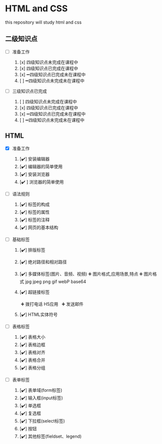 # HTML and CSS

this repository will study  html and css

## 二级知识点

+ [ ] 准备工作

    1. [x]  四级知识点未完成在课程中
    2. [x]  四级知识点已完成在课程中
    3. [x] :heavy_minus_sign:四级知识点已完成未在课程中
    4. [ ] :heavy_minus_sign:四级知识点未完成未在课程中

+ [ ] 三级知识点已完成

    1. [ ]  四级知识点未完成在课程中
    2. [x]  四级知识点已完成在课程中
    3. [x] :heavy_minus_sign:四级知识点已完成未在课程中
    4. [ ] :heavy_minus_sign:四级知识点未完成未在课程中

## HTML

+ [x] 准备工作

    1. [✔️]  安装编辑器
    2. [✔️]  编辑器的简单使用
    3. [✔️]  安装浏览器
    4. [✔️ ]  浏览器的简单使用

+ [ ] 语法规则

    1. [✔️]  标签的构成
    2. [✔️]  标签的属性
    3. [✔️]  标签的注释
    4. [✔️]  网页的基本结构

+ [ ] 基础标签

    1. [✔️]  排版标签

    2. [✔️]  绝对路径和相对路径

    3. [✔️]  多媒体标签(图片、音频、视频)
              :heavy_plus_sign:  图片格式,应用场景,特点
              :heavy_plus_sign:  图片格式   jpg jpeg png gif webP base64
          
    4. [✔️]  超链接标签

          ​     :heavy_plus_sign:  拨打电话 H5应用
          ​    ​ :heavy_plus_sign:  发送邮件

    5. [✔️]  HTML实体符号

+ [ ] 表格标签

    1. [✔️]  表格大小
    2. [✔️]  表格边框
    3. [✔️]  表格对齐
    4. [✔️]  表格合并
    5. [✔️]  表格分组

+ [ ] 表单标签

    1. [✔️]  表单域(form标签)
    2. [✔️]  输入框(input标签)
    3. [✔️]  单选框
    4. [✔️]  复选框
    5. [✔️]  下拉框(select标签)
    6. [✔️]  按钮
    7. [✔️]  其他标签(fieldset、legend)
